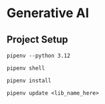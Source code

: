 # Generative AI
## Project Setup 
~~~
pipenv --python 3.12
~~~
~~~
pipenv shell
~~~
~~~
pipenv install
~~~
~~~
pipenv update <lib_name_here>
~~~
